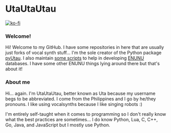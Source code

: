 # UtaUtaUtau

[![ko-fi](https://ko-fi.com/img/githubbutton_sm.svg)](https://ko-fi.com/Z8Z339HLX)

### Welcome!

Hi! Welcome to my GitHub. I have some repositories in here that are usually just forks of vocal synth stuff... I'm the sole creator of the Python package [pyUtau](https://github.com/UtaUtaUtau/pyUtau). I also maintain [some scripts](https://github.com/UtaUtaUtau/nnsvslabeling) to help in developing [ENUNU](https://github.com/oatsu-gh/ENUNU) databases. I have some other ENUNU things lying around there but that's about it!

### About me

Hi... again. I'm UtaUtaUtau, better known as Uta because my username begs to be abbreviated. I come from the Philippines and I go by he/they pronouns. I like using vocalsynths because I like singing robots :)

I'm entirely self-taught when it comes to programming so I don't really know what the best practices are sometimes... I do know Python, Lua, C, C++, Go, Java, and JavaScript but I mostly use Python.
